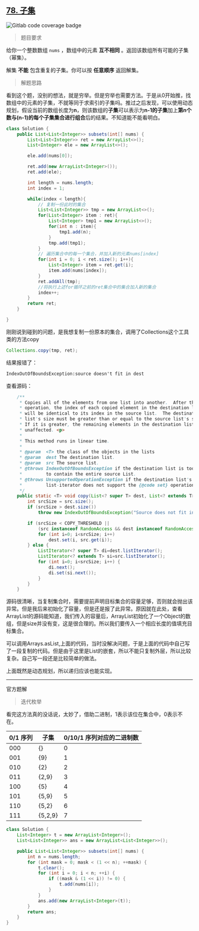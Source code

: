 ## [78. 子集](https://leetcode.cn/problems/subsets/)

![Gitlab code coverage badge](https://img.shields.io/badge/难度-中等-yellow)

> 题目要求

给你一个整数数组 `nums` ，数组中的元素 **互不相同** 。返回该数组所有可能的子集（幂集）。

解集 **不能** 包含重复的子集。你可以按 **任意顺序** 返回解集。

> 解题思路

看到这个题，没别的想法，就是穷举。但是穷举也需要方法。于是从0开始推，找数组中的元素的子集，不就等同于求索引的子集吗。推过之后发现，可以使用动态规划，假设当前的数组长度为**n**，则该数组的**子集**可以表示为**n-1的子集**加上**第n个数与(n-1)的每个子集集合进行组合**后的结果。不知道能不能看明白。

```java
class Solution {
    public List<List<Integer>> subsets(int[] nums) {
        List<List<Integer>> ret = new ArrayList<>();
        List<Integer> ele = new ArrayList<>();

        ele.add(nums[0]);

        ret.add(new ArrayList<Integer>());
        ret.add(ele);

        int length = nums.length;
        int index = 1;

        while(index < length){
            // 复制一份此时的集合
            List<List<Integer>> tmp = new ArrayList<>();
            for(List<Integer> item : ret){
                List<Integer> tmp1 = new ArrayList<>();
                for(int n : item){
                    tmp1.add(n);
                }
                tmp.add(tmp1);
            }
            // 遍历集合中的每一个集合，并加入新的元素nums[index]
            for(int i = 0; i < ret.size(); i++){
                List<Integer> item = ret.get(i);
                item.add(nums[index]);
            }
            ret.addAll(tmp);
            //将执行上述for循环之前的ret集合中的集合加入新的集合
            index++;
        }
        return ret;
    }

}
```

刚刚说到碰到的问题，是我想复制一份原本的集合，调用了Collections这个工具类的方法copy

```java
Collections.copy(tmp, ret);
```

结果报错了：

```tex
IndexOutOfBoundsException:source doesn't fit in dest
```

查看源码：

```java
    /**
     * Copies all of the elements from one list into another.  After the
     * operation, the index of each copied element in the destination list
     * will be identical to its index in the source list.  The destination
     * list's size must be greater than or equal to the source list's size.
     * If it is greater, the remaining elements in the destination list are
     * unaffected. <p>
     *
     * This method runs in linear time.
     *
     * @param  <T> the class of the objects in the lists
     * @param  dest The destination list.
     * @param  src The source list.
     * @throws IndexOutOfBoundsException if the destination list is too small
     *         to contain the entire source List.
     * @throws UnsupportedOperationException if the destination list's
     *         list-iterator does not support the {@code set} operation.
     */
    public static <T> void copy(List<? super T> dest, List<? extends T> src) {
        int srcSize = src.size();
        if (srcSize > dest.size())
            throw new IndexOutOfBoundsException("Source does not fit in dest");

        if (srcSize < COPY_THRESHOLD ||
            (src instanceof RandomAccess && dest instanceof RandomAccess)) {
            for (int i=0; i<srcSize; i++)
                dest.set(i, src.get(i));
        } else {
            ListIterator<? super T> di=dest.listIterator();
            ListIterator<? extends T> si=src.listIterator();
            for (int i=0; i<srcSize; i++) {
                di.next();
                di.set(si.next());
            }
        }
    }
```

源码很清晰，当复制集合时，需要提前声明目标集合的容量足够，否则就会抛出该异常。但是我后来初始化了容量，但是还是报了此异常。原因就在此处，查看ArrayList的源码能知道，我们传入的容量后，ArrayList初始化了一个Object的数组，但是size并没有变，这是很合理的。所以我们要传入一个相应长度的值填充目标集合。

可以调用Arrays.asList,上面的代码，当时没解决问题，于是上面的代码中自己写了一段复制的代码。但是由于这里是List的嵌套，所以不能只复制外层，所以比较复杂。自己写一段还是比较简单的做法。

上面既然是动态规划，所以递归应该也能实现。

*******************************

官方题解

> 迭代枚举

看完这方法真的没话说，太妙了，借助二进制，1表示该位在集合中，0表示不在。

| 0/1 序列 | 子集    | 0/10/1 序列对应的二进制数 |
| -------- | ------- | ------------------------- |
| 000      | {}      | 0                         |
| 001      | {9}     | 1                         |
| 010      | {2}     | 2                         |
| 011      | {2,9}   | 3                         |
| 100      | {5}     | 4                         |
| 101      | {5,9}   | 5                         |
| 110      | {5,2}   | 6                         |
| 111      | {5,2,9} | 7                         |
```java
class Solution {
    List<Integer> t = new ArrayList<Integer>();
    List<List<Integer>> ans = new ArrayList<List<Integer>>();

    public List<List<Integer>> subsets(int[] nums) {
        int n = nums.length;
        for (int mask = 0; mask < (1 << n); ++mask) {
            t.clear();
            for (int i = 0; i < n; ++i) {
                if ((mask & (1 << i)) != 0) {
                    t.add(nums[i]);
                }
            }
            ans.add(new ArrayList<Integer>(t));
        }
        return ans;
    }
}
```

